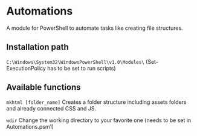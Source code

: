 # Automations
A module for PowerShell to automate tasks like creating file structures.

## Installation path
`C:\Windows\System32\WindowsPowerShell\v1.0\Modules\` (Set-ExecutionPolicy has to be set to run scripts)

## Available functions
`mkhtml [folder_name]` Creates a folder structure including assets folders and already connected CSS and JS.

`wdir` Change the working directory to your favorite one (needs to be set in Automations.psm1)
